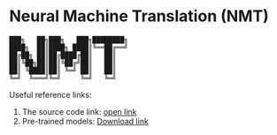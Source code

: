 Neural Machine Translation (NMT)
==================================
```
███╗   ██╗███╗   ███╗████████╗
████╗  ██║████╗ ████║╚══██╔══╝
██╔██╗ ██║██╔████╔██║   ██║   
██║╚██╗██║██║╚██╔╝██║   ██║   
██║ ╚████║██║ ╚═╝ ██║   ██║   
╚═╝  ╚═══╝╚═╝     ╚═╝   ╚═╝   
```

Useful reference links:
1. The source code link: [open link](https://anno-ai.medium.com/neural-machine-translation-with-hugging-faces-transformers-library-eb3bcce93298)
2. Pre-trained models: [Download link](https://huggingface.co/Helsinki-NLP)